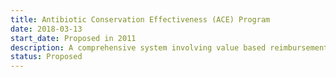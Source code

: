 ```yaml
---
title: Antibiotic Conservation Effectiveness (ACE) Program
date: 2018-03-13
start_date: Proposed in 2011
description: A comprehensive system involving value based reimbursement, P4P payments, conservation-based market exclusivity, and anti-trust waivers
status: Proposed
---
```


